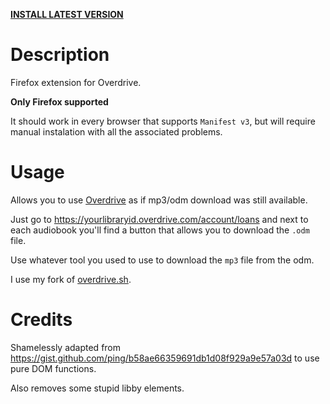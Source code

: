 **[INSTALL LATEST VERSION](https://cdn.jsdelivr.net/gh/vcalv/underdrive@master/web-ext-artifacts/559d8e3e0e284bddbbfa-1.3.xpi)**

# Description

Firefox extension for Overdrive.

**Only Firefox supported**

It should work in every browser that supports `Manifest v3`, but will require manual instalation with all the associated problems.

# Usage

Allows you to use [Overdrive](https://overdrive.com) as if mp3/odm download was still available.

Just go to https://yourlibraryid.overdrive.com/account/loans and next to each audiobook you'll find a button that allows you to download the `.odm` file.

Use whatever tool you used to use to download the `mp3` file from the odm.

I use my fork of [overdrive.sh](https://github.com/vcalv/overdrive.sh).

# Credits

Shamelessly adapted from https://gist.github.com/ping/b58ae66359691db1d08f929a9e57a03d to use pure DOM functions.

Also removes some stupid libby elements.
